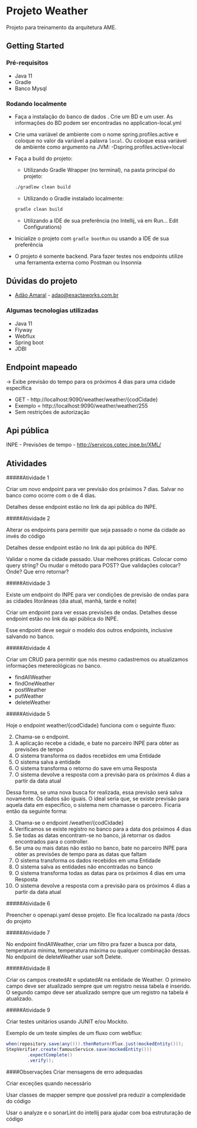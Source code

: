 # Projeto Weather

Projeto para treinamento da arquitetura AME.

## Getting Started
### Pré-requisitos
- Java 11
- Gradle
- Banco Mysql

### Rodando localmente

- Faça a instalação do banco de dados . Crie um BD e um user. As informações do BD podem ser encontradas no application-local.yml 

- Crie uma variável de ambiente com o nome spring.profiles.active e coloque no valor da variável a palavra `local`. Ou coloque essa variável de ambiente como argumento na JVM: -Dspring.profiles.active=local

- Faça a build do projeto: 
    - Utilizando Gradle Wrapper (no terminal), na pasta principal do projeto: 
    ```bash
    ./gradlew clean build
    ```  
    - Utilizando o Gradle instalado localmente:
     ```bash
     gradle clean build
     ```  
    - Utilizando a IDE de sua preferência (no Intellij, vá em Run... Edit Configurations)
    
- Inicialize o projeto com `gradle bootRun` ou usando a IDE de sua preferência

- O projeto é somente backend. Para fazer testes nos endpoints utilize uma ferramenta externa como Postman ou Insonnia
 
## Dúvidas do projeto

* [Adão Amaral](adao@exactaworks.com.br) - adao@exactaworks.com.br

### Algumas tecnologias utilizadas
- Java 11
- Flyway
- Webflux
- Spring boot
- JDBI

## Endpoint mapeado

-> Exibe previsão do tempo para os próximos 4 dias para uma cidade específica
- GET - http://localhost:9090/weather/weather/{codCidade}
- Exemplo = http://localhost:9090/weather/weather/255
- Sem restrições de autorização

## Api pública

INPE - Previsões de tempo - http://servicos.cptec.inpe.br/XML/

## Atividades

#####Atividade 1

Criar um novo endpoint para ver previsão dos próximos 7 dias. Salvar no banco como ocorre com o de 4 dias.

Detalhes desse endpoint estão no link da api pública do INPE.
   
#####Atividade 2

Alterar os endpoints para permitir que seja passado o nome da cidade ao invés do código

Detalhes desse endpoint estão no link da api pública do INPE.

Validar o nome da cidade passado. Usar melhores práticas. Colocar como query string? Ou mudar o método para POST? 
Que validações colocar? Onde? Que erro retornar?

#####Atividade 3

Existe um endpoint do INPE para ver condições de previsão de ondas para as cidades litorâneas (dia atual, manhã, tarde e noite)

Criar um endpoint para ver essas previsões de ondas. Detalhes desse endpoint estão no link da api pública do INPE.

Esse endpoint deve seguir o modelo dos outros endpoints, inclusive salvando no banco.

#####Atividade 4

Criar um CRUD para permitir que nós mesmo cadastremos ou atualizamos informações metereológicas no banco.
- findAllWeather
- findOneWeather
- postWeather
- putWeather
- deleteWeather

#####Atividade 5

Hoje o endpoint weather/{codCidade} funciona com o seguinte fluxo:

   2. Chama-se o endpoint.
   2. A aplicação recebe a cidade, e bate no parceiro INPE para obter as previsões de tempo
   2. O sistema transforma os dados recebidos em uma Entidade
   2. O sistema salva a entidade
   2. O sistema transforma o retorno do save em uma Resposta
   2. O sistema devolve a resposta com a previsão para os próximos 4 dias a partir da data atual
   
Dessa forma, se uma nova busca for realizada, essa previsão será salva novamente. Os dados são iguais. O ideal seria que, 
se existe previsão para aquela data em específico, o sistema  nem chamasse o parceiro. Ficaria então da seguinte forma:

   3. Chama-se o endpoint /weather/{codCidade}
   3. Verificamos se existe registro no banco para a data dos próximos 4 dias
   3. Se todas as datas encontram-se no banco, já retornar os dados encontrados para o controller. 
   3. Se uma ou mais datas não estão no banco, bate no parceiro INPE para obter as previsões de tempo para as datas que faltam
   3. O sistema transforma os dados recebidos em uma Entidade
   3. O sistema salva as entidades não encontradas no banco
   3. O sistema transforma todas as datas para os próximos 4 dias em uma Resposta
   3. O sistema devolve a resposta com a previsão para os próximos 4 dias a partir da data atual
      
#####Atividade 6

Preencher o openapi.yaml desse projeto. Ele fica localizado na pasta /docs do projeto

#####Atividade 7

No endpoint findAllWeather, criar um filtro pra fazer a busca por data, temperatura minima, temperatura máxima ou qualquer
combinação dessas. No endpoint de deleteWeather usar soft Delete.

#####Atividade 8

Criar os campos createdAt e updatedAt na entidade de Weather. O primeiro campo deve ser atualizado sempre que um registro
nessa tabela é inserido. O segundo campo deve ser atualizado sempre que um registro na tabela é atualizado.

#####Atividade 9

Criar testes unitários usando JUNIT e/ou Mockito.

Exemplo de um teste simples de um fluxo com webflux:

```java
when(repository.save(any())).thenReturn(Flux.just(mockedEntity()));
StepVerifier.create(famousService.save(mockedEntity()))
        .expectComplete()
        .verify(); 
```

####Observações
Criar mensagens de erro adequadas

Criar exceções quando necessário

Usar classes de mapper sempre que possível pra reduzir a complexidade do código

Usar o analyze e o sonarLint do intellij para ajudar com boa estruturação de código

